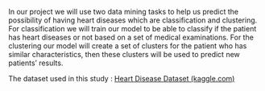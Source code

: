 In our project we will use two data mining tasks to help us predict the possibility of having heart diseases which are classification and clustering.
For classification we will train our model to be able to classify if the patient has heart diseases or not based on a set of medical examinations.
For the clustering our model will create a set of clusters for the patient who has similar characteristics, then these clusters will be used to predict new patients’ results. 

The dataset used in this study : [Heart Disease Dataset (kaggle.com)](url)
